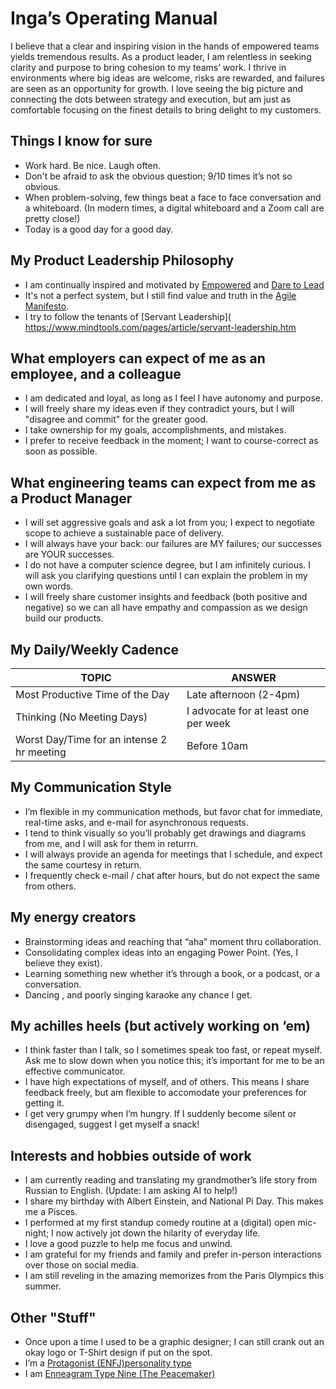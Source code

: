 # Inga’s Operating Manual
I believe that a clear and inspiring vision in the hands of empowered teams yields tremendous results. As a product leader, I am relentless in seeking clarity and purpose to bring cohesion to my teams’ work. I thrive in environments where big ideas are welcome, risks are rewarded, and failures are seen as an opportunity for growth. I love seeing the big picture and connecting the dots between strategy and execution, but am just as comfortable focusing on the finest details to bring delight to my customers. 

## Things I know for sure  
* Work hard. Be nice. Laugh often.
* Don't be afraid to ask the obvious question; 9/10 times it’s not so obvious. 
* When problem-solving, few things beat a face to face conversation and a whiteboard. (In modern times, a digital whiteboard and a Zoom call are pretty close!)
* Today is a good day for a good day.

## My Product Leadership Philosophy
* I am continually inspired and motivated by [Empowered](https://www.youtube.com/watch?v=bsA8Gw_1KAg) and [Dare to Lead](https://brenebrown.com/book/dare-to-lead/)
* It's not a perfect system, but I still find value and truth in the [Agile Manifesto](https://agilemanifesto.org/). 
* I try to follow the tenants of [Servant Leadership]( https://www.mindtools.com/pages/article/servant-leadership.htm

## What employers can expect of me as an employee, and a colleague  
* I am dedicated and loyal, as long as I feel I have autonomy and purpose. 
* I will freely share my ideas even if they contradict yours, but I will "disagree and commit" for the greater good. 
* I take ownership for my goals, accomplishments, and mistakes. 
* I prefer to receive feedback in the moment; I want to course-correct as soon as possible. 

## What engineering teams can expect from me as a Product Manager 
* I will set aggressive goals and ask a lot from you; I expect to negotiate scope to achieve a sustainable pace of delivery. 
* I will always have your back: our failures are MY failures; our successes are YOUR successes. 
* I do not have a computer science degree, but I am infinitely curious. I will ask you clarifying questions until I can explain the problem in my own words. 
* I will freely share customer insights and feedback (both positive and negative) so we can all have empathy and compassion as we design build our products. 


## My Daily/Weekly Cadence
TOPIC | ANSWER
----- | -----
Most Productive Time of the Day | Late afternoon (2-4pm) 
Thinking (No Meeting Days) | I advocate for at least one per week 
Worst Day/Time for an intense 2 hr meeting | Before 10am  


## My Communication Style
* I’m flexible in my communication methods, but favor chat for immediate, real-time asks, and e-mail for asynchronous requests.  
* I tend to think visually so you’ll probably get drawings and diagrams from me, and I will ask for them in returrn.
* I will always provide an agenda for meetings that I schedule, and expect the same courtesy in return. 
* I frequently check e-mail / chat after hours, but do not expect the same from others. 


## My energy creators
* Brainstorming ideas and reaching that “aha” moment thru collaboration.
* Consolidating complex ideas into an engaging Power Point. (Yes, I believe they exist). 
* Learning something new whether it’s through a book, or a podcast, or a conversation. 
* Dancing , and poorly singing karaoke any chance I get. 


## My achilles heels (but actively working on ‘em)
* I think faster than I talk, so I sometimes speak too fast, or repeat myself.  Ask me to slow down when you notice this; it’s important for me to be an effective communicator. 
* I have high expectations of myself, and of others. This means I share feedback freely, but am flexible to accomodate your preferences for getting it. 
* I get very grumpy when I’m hungry. If I suddenly become silent or disengaged, suggest I get myself a snack! 


## Interests and hobbies outside of work 
* I am currently reading and translating my grandmother’s life story from Russian to English. (Update: I am asking AI to help!) 
* I share my birthday with Albert Einstein, and National Pi Day. This makes me a Pisces. 
* I performed at my first standup comedy routine at a (digital) open mic-night; I now actively jot down the hilarity of everyday life. 
* I love a good puzzle to help me focus and unwind. 
* I am grateful for my friends and family and prefer in-person interactions over those on social media.
* I am still reveling in the amazing memorizes from the Paris Olympics this summer. 


## Other "Stuff"
* Once upon a time I used to be a graphic designer; I can still crank out an okay logo or T-Shirt design if put on the spot. 
* I’m a [Protagonist (ENFJ)personality type](https://www.16personalities.com/enfj-personality) 
* I am [Enneagram Type Nine (The Peacemaker)](https://www.enneagraminstitute.com/type-9) 
